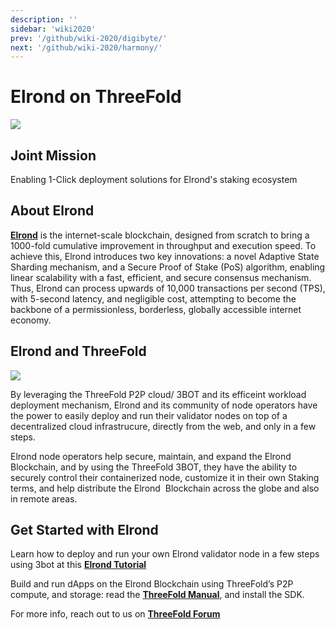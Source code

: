 ```yaml
---
description: ''
sidebar: 'wiki2020'
prev: '/github/wiki-2020/digibyte/'
next: '/github/wiki-2020/harmony/'
---
```


# Elrond on ThreeFold

![](/wiki-2020/elrond1.jpg)


## Joint Mission

Enabling 1-Click deployment solutions for Elrond's staking ecosystem

## About Elrond

[__Elrond__](https://elrond.com/) is the internet-scale blockchain, designed from scratch to bring a 1000-fold cumulative improvement in throughput and execution speed. To achieve this, Elrond introduces two key innovations: a novel Adaptive State Sharding mechanism, and a Secure Proof of Stake (PoS) algorithm, enabling linear scalability with a fast, efficient, and secure consensus mechanism. Thus, Elrond can process upwards of 10,000 transactions per second (TPS), with 5-second latency, and negligible cost, attempting to become the backbone of a permissionless, borderless, globally accessible internet economy.

## Elrond and ThreeFold

![](/wiki-2020/elrond2.png)

By leveraging the ThreeFold P2P cloud/ 3BOT and its efficeint workload deployment mechanism, Elrond and its community of node operators have the power to easily deploy and run their validator nodes on top of a decentralized cloud infrastrucure, directly from the web, and only in a few steps. 

Elrond node operators help secure, maintain, and expand the Elrond Blockchain, and by using the ThreeFold 3BOT, they have the ability to securely control their containerized node, customize it in their own Staking terms, and help distribute the Elrond  Blockchain across the globe and also in remote areas. 

## Get Started with Elrond

Learn how to deploy and run your own Elrond validator node in a few steps using 3bot at this **[Elrond Tutorial](https://forum.threefold.io/t/deploying-an-elrond-node-on-the-threefold-grid-in-5-steps/560)**

Build and run dApps on the Elrond Blockchain using ThreeFold’s P2P compute, and storage: read the **[ThreeFold Manual](manual.threefold.io)**, and install the SDK.

For more info, reach out to us on **[ThreeFold Forum](https://forum.threefold.io/)**

